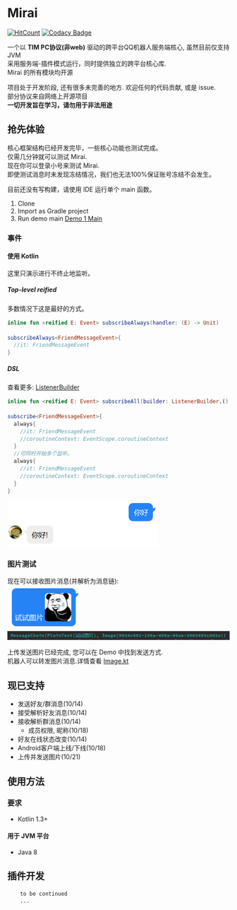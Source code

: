 # Mirai
[![HitCount](http://hits.dwyl.io/him188/mamoe/mirai.svg)](http://hits.dwyl.io/him188/mamoe/mirai) [![Codacy Badge](https://api.codacy.com/project/badge/Grade/7d0ec3ea244b424f93a6f59038a9deeb)](https://www.codacy.com/manual/Him188/mirai?utm_source=github.com&amp;utm_medium=referral&amp;utm_content=mamoe/mirai&amp;utm_campaign=Badge_Grade)

一个以 **TIM PC协议(非web)** 驱动的跨平台QQ机器人服务端核心, 虽然目前仅支持 JVM  
采用服务端-插件模式运行，同时提供独立的跨平台核心库.  
Mirai 的所有模块均开源
  
项目处于开发阶段, 还有很多未完善的地方. 欢迎任何的代码贡献, 或是 issue.  
部分协议来自网络上开源项目  
**一切开发旨在学习，请勿用于非法用途**

## 抢先体验  
核心框架结构已经开发完毕，一些核心功能也测试完成。  
仅需几分钟就可以测试 Mirai.  
现在你可以登录小号来测试 Mirai.  
即使测试消息时未发现冻结情况，我们也无法100%保证账号冻结不会发生。

目前还没有写构建，请使用 IDE 运行单个 main 函数。
1. Clone
2. Import as Gradle project
3. Run demo main [Demo 1 Main](mirai-demos/mirai-demo-1/src/main/java/demo1/Main.kt#L22)

### 事件

#### 使用 Kotlin
这里只演示进行不终止地监听。
##### Top-level reified
多数情况下这是最好的方式。
```kotlin
inline fun <reified E: Event> subscribeAlways(handler: (E) -> Unit)

subscribeAlways<FriendMessageEvent>{
  //it: FriendMessageEvent
}
```

##### DSL
查看更多: [ListenerBuilder](mirai-core/src/commonMain/kotlin/net.mamoe.mirai/event/Subscribers.kt#L87)
```kotlin
inline fun <reified E: Event> subscribeAll(builder: ListenerBuilder.() -> Unit)

subscribe<FriendMessageEvent>{
  always{
    //it: FriendMessageEvent
    //coroutineContext: EventScope.coroutineContext
  }
  //可同时开始多个监听。
  always{
    //it: FriendMessageEvent
    //coroutineContext: EventScope.coroutineContext
  }
}
```

![AYWVE86P](.github/A%7DYWVE860U%28%25YQD%24R1GB1%5BP.png)

### 图片测试
现在可以接收图片消息(并解析为消息链):  
![JsssF](.github/J%5DCE%29IK4BU08%28EO~UVLJ%7B%5BF.png)  
![](.github/68f8fec9.png)

上传发送图片已经完成, 您可以在 Demo 中找到发送方式.  
机器人可以转发图片消息.详情查看 [Image.kt](mirai-core/src/commonMain/kotlin/net.mamoe.mirai/message/Message.kt#L81)

## 现已支持

- 发送好友/群消息(10/14)
- 接受解析好友消息(10/14)
- 接收解析群消息(10/14)
  - 成员权限, 昵称(10/18)
- 好友在线状态改变(10/14)
- Android客户端上线/下线(10/18)
- 上传并发送图片(10/21)

## 使用方法
### 要求
  - Kotlin 1.3+
#### 用于 JVM 平台
 - Java 8
## 插件开发
``` text
    to be continued
    ...
```
